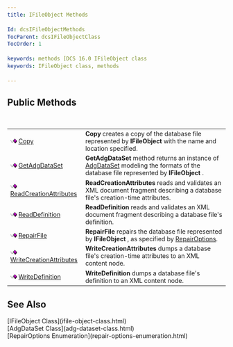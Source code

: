 ```yaml
---
title: IFileObject Methods

Id: dcsIFileObjectMethods
TocParent: dcsIFileObjectClass
TocOrder: 1

keywords: methods [DCS 16.0 IFileObject class
keywords: IFileObject class, methods

---
```


## Public Methods

<br />


|      |      |
| ---- | ---- |
| <img alt="public property" src="images/public-method.gif" x-maintain-ratio="TRUE" width="15" height="11" border="0" /> [Copy](ifile-object-class-copy-method.html) | **Copy** creates a copy of the database file represented by **IFileObject** with the name and location specified. |
| <img alt="public property" src="images/public-method.gif" x-maintain-ratio="TRUE" width="15" height="11" border="0" /> [GetAdgDataSet](ifile-object-class-get-adg-dataset-method.html) | **GetAdgDataSet** method returns an instance of [ AdgDataSet](adg-dataset-class.html) modeling the formats of the database file represented by **IFileObject** . |
| <img height="11" alt="public property" src="images/public-method.gif" width="15" border="0" x-maintain-ratio="TRUE" /> [ReadCreationAttributes](ifile-object-class-read-creation-attributes-method.html) | **ReadCreationAttributes** reads and validates an XML document fragment describing a database file's creation-time attributes. |
| <img height="11" alt="public property" src="images/public-method.gif" width="15" border="0" x-maintain-ratio="TRUE" /> [ReadDefinition](ifile-object-class-read-definition-method.html) | **ReadDefinition** reads and validates an XML document fragment describing a database file's definition. |
| <img height="11" alt="public property" src="images/public-method.gif" width="15" border="0" x-maintain-ratio="TRUE" /> [RepairFile](ifile-object-class-repair-file-method.html) | **RepairFile** repairs the database file represented by **IFileObject** , as specified by [RepairOptions](repair-options-enumeration.html). |
| <img height="11" alt="public property" src="images/public-method.gif" width="15" border="0" x-maintain-ratio="TRUE" /> [WriteCreationAttributes](ifile-object-class-write-creation-attributes-method.html) | **WriteCreationAttributes** dumps a database file's creation-time attributes to an XML content node. |
| <img alt="public property" src="images/public-method.gif" x-maintain-ratio="TRUE" width="15" height="11" border="0" /> [WriteDefinition](ifile-object-class-write-definition-method.html) | **WriteDefinition** dumps a database file's definition to an XML content node. |



## See Also

<dl />
      [IFileObject Class](ifile-object-class.html)
      <br />
      [AdgDataSet Class](adg-dataset-class.html)
      <br />
      [RepairOptions Enumeration](repair-options-enumeration.html)

